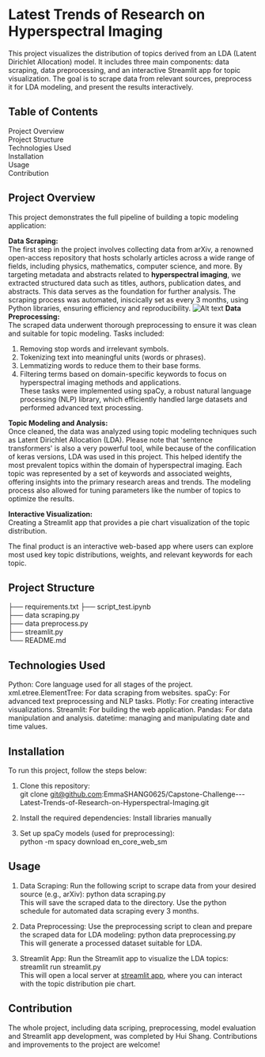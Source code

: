 # Latest Trends of Research on Hyperspectral Imaging

This project visualizes the distribution of topics derived from an LDA (Latent Dirichlet Allocation) model. It includes three main components: data scraping, data preprocessing, and an interactive Streamlit app for topic visualization. The goal is to scrape data from relevant sources, preprocess it for LDA modeling, and present the results interactively.

## Table of Contents

Project Overview  
Project Structure  
Technologies Used  
Installation  
Usage  
Contribution  

## Project Overview

This project demonstrates the full pipeline of building a topic modeling application:

**Data Scraping:**  
The first step in the project involves collecting data from arXiv, a renowned open-access repository that hosts scholarly articles across a wide range of fields, including physics, mathematics, computer science, and more. By targeting metadata and abstracts related to **hyperspectral imaging**, we extracted structured data such as titles, authors, publication dates, and abstracts. This data serves as the foundation for further analysis. The scraping process was automated, iniscically set as every 3 months, using Python libraries, ensuring efficiency and reproducibility.
![Alt text](wordcloud-1)
**Data Preprocessing:**  
The scraped data underwent thorough preprocessing to ensure it was clean and suitable for topic modeling. Tasks included:

1. Removing stop words and irrelevant symbols.  
2. Tokenizing text into meaningful units (words or phrases).  
3. Lemmatizing words to reduce them to their base forms.  
4. Filtering terms based on domain-specific keywords to focus on hyperspectral imaging methods and applications.  
These tasks were implemented using spaCy, a robust natural language processing (NLP) library, which efficiently handled large datasets and performed advanced text processing.

**Topic Modeling and Analysis:**  
Once cleaned, the data was analyzed using topic modeling techniques such as Latent Dirichlet Allocation (LDA). Please note that 'sentence transformers' is also a very powerful tool, while because of the confilication of keras versions, LDA was used in this project. This helped identify the most prevalent topics within the domain of hyperspectral imaging. Each topic was represented by a set of keywords and associated weights, offering insights into the primary research areas and trends. The modeling process also allowed for tuning parameters like the number of topics to optimize the results.

**Interactive Visualization:**  
Creating a Streamlit app that provides a pie chart visualization of the topic distribution.

The final product is an interactive web-based app where users can explore most used key topic distributions, weights, and relevant keywords for each topic.

## Project Structure

├── requirements.txt
├── script_test.ipynb  
├── data scraping.py        
├── data preprocess.py    
├── streamlit.py   
└── README.md                 

## Technologies Used

Python: Core language used for all stages of the project.
xml.etree.ElementTree: For data scraping from websites.
spaCy: For advanced text preprocessing and NLP tasks.
Plotly: For creating interactive visualizations.
Streamlit: For building the web application.
Pandas: For data manipulation and analysis.
datetime: managing and manipulating date and time values.  

## Installation

To run this project, follow the steps below:

1. Clone this repository:  
git clone git@github.com:EmmaSHANG0625/Capstone-Challenge---Latest-Trends-of-Research-on-Hyperspectral-Imaging.git

2. Install the required dependencies:
Install libraries manually  

3. Set up spaCy models (used for preprocessing):  
python -m spacy download en_core_web_sm

## Usage

1. Data Scraping:
Run the following script to scrape data from your desired source (e.g., arXiv):
python data scraping.py  
This will save the scraped data to the directory. Use the python schedule for automated data scraping every 3 months. 

2. Data Preprocessing:
Use the preprocessing script to clean and prepare the scraped data for LDA modeling:
python data preprocessing.py  
This will generate a processed dataset suitable for LDA.

3. Streamlit App:
Run the Streamlit app to visualize the LDA topics:
streamlit run streamlit.py  
This will open a local server at [streamlit app](#https://emmashang0625-capstone-challenge---latest-tren-streamlit-jldhly.streamlit.app/), where you can interact with the topic distribution pie chart.

## Contribution
The whole project, including data scriping, preprocessing, model evaluation and Streamlit app development, was completed by Hui Shang. Contributions and improvements to the project are welcome!

